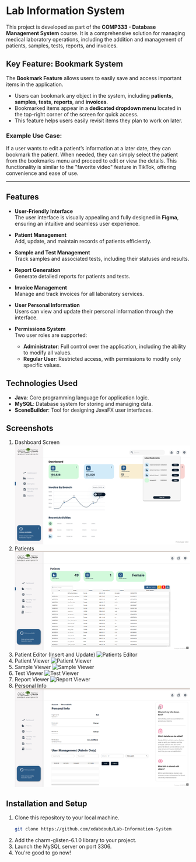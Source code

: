 # Lab Information System

This project is developed as part of the **COMP333 - Database Management System** course. It is a comprehensive solution for managing medical laboratory operations, including the addition and management of patients, samples, tests, reports, and invoices.

## Key Feature: Bookmark System  

The **Bookmark Feature** allows users to easily save and access important items in the application.  

- Users can bookmark any object in the system, including **patients**, **samples**, **tests**, **reports**, and **invoices**.  
- Bookmarked items appear in a **dedicated dropdown menu** located in the top-right corner of the screen for quick access.  
- This feature helps users easily revisit items they plan to work on later.  

### Example Use Case:
If a user wants to edit a patient’s information at a later date, they can bookmark the patient. When needed, they can simply select the patient from the bookmarks menu and proceed to edit or view the details. This functionality is similar to the "favorite video" feature in TikTok, offering convenience and ease of use.  

---

## Features

- **User-Friendly Interface**  
  The user interface is visually appealing and fully designed in **Figma**, ensuring an intuitive and seamless user experience.  

- **Patient Management**  
  Add, update, and maintain records of patients efficiently.  

- **Sample and Test Management**  
  Track samples and associated tests, including their statuses and results.  

- **Report Generation**  
  Generate detailed reports for patients and tests.  

- **Invoice Management**  
  Manage and track invoices for all laboratory services.

- **User Personal Information**  
  Users can view and update their personal information through the interface.

- **Permissions System**  
  Two user roles are supported:
  - **Administrator**: Full control over the application, including the ability to modify all values.
  - **Regular User**: Restricted access, with permissions to modify only specific values.

## Technologies Used

- **Java**: Core programming language for application logic.  
- **MySQL**: Database system for storing and managing data.  
- **SceneBuilder**: Tool for designing JavaFX user interfaces.

## Screenshots
1. Dashboard Screen
![Dashboard Screen](screenshots/dashboard.png)
2. Patients
![Patients Screen](screenshots/patients.png)
3. Patient Editor (Insert and Update)
![Patients Editor](screenshots/patient_editor.png)
4. Patient Viewer
![Patient Viewer](screenshots/patient_viewer.png)
5. Sample Viewer
![Sample Viewer](screenshots/patient_viewer.png)
6. Test Viewer
![Test Viewer](screenshots/patient_viewer.png)
7. Report Viewer
![Report Viewer](screenshots/patient_viewer.png)
9. Personal Info
![Personal Info](screenshots/personal_info.png)
    
## Installation and Setup

1. Clone this repository to your local machine.  
   ```bash
   git clone https://github.com/xdabdoub/Lab-Information-System
   ```
2. Add the charm-glisten-6.1.0 library to your project.
3. Launch the MySQL server on port 3306.
4. You're good to go now!
